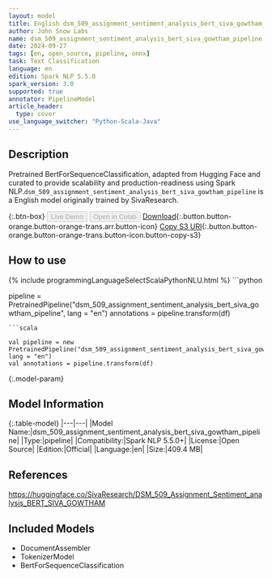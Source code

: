 ```yaml
---
layout: model
title: English dsm_509_assignment_sentiment_analysis_bert_siva_gowtham_pipeline pipeline BertForSequenceClassification from SivaResearch
author: John Snow Labs
name: dsm_509_assignment_sentiment_analysis_bert_siva_gowtham_pipeline
date: 2024-09-27
tags: [en, open_source, pipeline, onnx]
task: Text Classification
language: en
edition: Spark NLP 5.5.0
spark_version: 3.0
supported: true
annotator: PipelineModel
article_header:
  type: cover
use_language_switcher: "Python-Scala-Java"
---
```


## Description

Pretrained BertForSequenceClassification, adapted from Hugging Face and curated to provide scalability and production-readiness using Spark NLP.`dsm_509_assignment_sentiment_analysis_bert_siva_gowtham_pipeline` is a English model originally trained by SivaResearch.

{:.btn-box}
<button class="button button-orange" disabled>Live Demo</button>
<button class="button button-orange" disabled>Open in Colab</button>
[Download](https://s3.amazonaws.com/auxdata.johnsnowlabs.com/public/models/dsm_509_assignment_sentiment_analysis_bert_siva_gowtham_pipeline_en_5.5.0_3.0_1727402678726.zip){:.button.button-orange.button-orange-trans.arr.button-icon}
[Copy S3 URI](s3://auxdata.johnsnowlabs.com/public/models/dsm_509_assignment_sentiment_analysis_bert_siva_gowtham_pipeline_en_5.5.0_3.0_1727402678726.zip){:.button.button-orange.button-orange-trans.button-icon.button-copy-s3}

## How to use



<div class="tabs-box" markdown="1">
{% include programmingLanguageSelectScalaPythonNLU.html %}
```python

pipeline = PretrainedPipeline("dsm_509_assignment_sentiment_analysis_bert_siva_gowtham_pipeline", lang = "en")
annotations =  pipeline.transform(df)   

```
```scala

val pipeline = new PretrainedPipeline("dsm_509_assignment_sentiment_analysis_bert_siva_gowtham_pipeline", lang = "en")
val annotations = pipeline.transform(df)

```
</div>

{:.model-param}
## Model Information

{:.table-model}
|---|---|
|Model Name:|dsm_509_assignment_sentiment_analysis_bert_siva_gowtham_pipeline|
|Type:|pipeline|
|Compatibility:|Spark NLP 5.5.0+|
|License:|Open Source|
|Edition:|Official|
|Language:|en|
|Size:|409.4 MB|

## References

https://huggingface.co/SivaResearch/DSM_509_Assignment_Sentiment_analysis_BERT_SIVA_GOWTHAM

## Included Models

- DocumentAssembler
- TokenizerModel
- BertForSequenceClassification